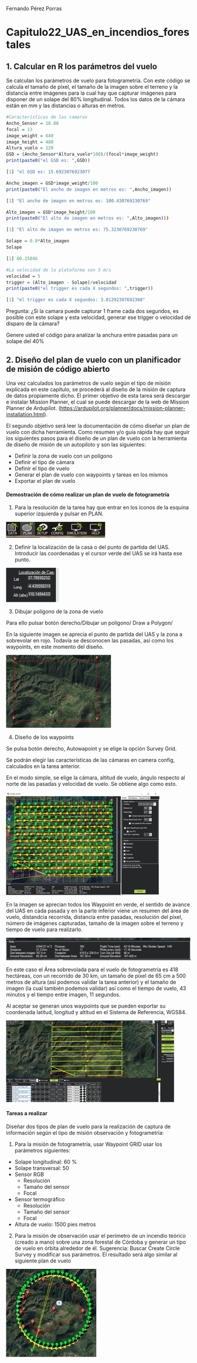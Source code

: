 Fernando Pérez Porras

# Capitulo22_UAS_en_incendios_forestales

## 1. Calcular en R los parámetros del vuelo

Se calculan los parámetros de vuelo para fotogrametría. Con este código se calcula el tamaño de píxel, el tamaño de la imagen sobre el terreno y la distancia entre imágenes para la cual hay que capturar imágenes para disponer de un solape del 80% longitudinal. Todos los datos de la cámara están en mm y las distancias o alturas en metros.

```r
#Características de las camaras
Ancho_Sensor = 10.88
focal = 13
image_weight = 640
image_height = 480
Altura_vuelo = 120
GSD = (Ancho_Sensor*Altura_vuelo*100)/(focal*image_weight)
print(paste0("el GSD es: ",GSD))
```

```r annotate
[1] "el GSD es: 15.6923076923077
```

```r
Ancho_imagen = GSD*image_weight/100
print(paste0("El ancho de imagen en metros es: ",Ancho_imagen))
```

```r annotate
[1] "El ancho de imagen en metros es: 100.430769230769"
```

```r
Alto_imagen = GSD*image_height/100
print(paste0("El alto de imagen en metros es: ",Alto_imagen)))
```

```r annotate
[1] "El alto de imagen en metros es: 75.3230769230769"
```

```r
Solape = 0.8*Alto_imagen
Solape
```

```r annotate
[1] 60.25846
```

```r
#La velocidad de la plataforma son 5 m/s
velocidad = 5
trigger = (Alto_imagen - Solape)/velocidad
print(paste0("el trigger es cada X segundos: ",trigger))
```

```r annotate
[1] "el trigger es cada X segundos: 3.01292307692308"
```

Pregunta: ¿Si la camara puede capturar 1 frame cada dos segundos, es posible con este solape y esta velocidad, generar ese trigger o velocidad de disparo de la cámara?

Genere usted el código para analizar la anchura entre pasadas para un solape del 40%

## 2. Diseño del plan de vuelo con un planificador de misión de código abierto

Una vez calculados los parámetros de vuelo según el tipo de misión explicada en este capítulo, se procederá al diseño de la misión de captura de datos propiamente dicho. El primer objetivo de esta tarea será descargar e instalar Mission Planner, el cual se puede descargar de la web de Mission Planner de Ardupilot. (https://ardupilot.org/planner/docs/mission-planner-installation.html).

El segundo objetivo será leer la documentación de cómo diseñar un plan de vuelo con dicha herramienta. Como resumen y/o guía rápida hay que seguir los siguientes pasos para el diseño de un plan de vuelo con la herramienta de diseño de misión de un autopiloto y son las siguientes:
- Definir la zona de vuelo con un polígono
- Definir el tipo de cámara
- Definir el tipo de vuelo
- Generar el plan de vuelo con waypoints y tareas en los mismos
- Exportar el plan de vuelo

 #### Demostración de cómo realizar un plan de vuelo de fotogrametría

1. Para la resolución de la tarea hay que entrar en los iconos de la esquina superior izquierda y pulsar en PLAN.

![](./Auxiliares/Imagen1.png)

2.	Definir la localización de la casa o del punto de partida del UAS. Introducir las coordenadas y el cursor verde del UAS se irá hasta ese punto.

![](./Auxiliares/Imagen2.png)

3.	Dibujar polígono de la zona de vuelo

Para ello pulsar botón derecho/Dibujar un polígono/ Draw a Polygon/

En la siguiente imagen se aprecia el punto de partida del UAS y la zona a sobrevolar en rojo. Todavía se desconocen las pasadas, así como los waypoints, en este momento del diseño.

![](./Auxiliares/Imagen3.png)

4.	Diseño de los waypoints

Se pulsa botón derecho, Autowapoint y se elige la opción Survey Grid.

Se podrán elegir las características de las cámaras en camera config, calculados en la tarea anterior.

En el modo simple, se elige la cámara, altitud de vuelo, ángulo respecto al norte de las pasadas y velocidad de vuelo. Se obtiene algo como esto.

![](./Auxiliares/Imagen4.png)

En la imagen se aprecian todos los Waypoint en verde, el sentido de avance del UAS en cada pasada y en la parte inferior viene un resumen del área de vuelo, distandcia recorrida, distancia entre pasadas, resolución del píxel, número de imágenes capturadas, tamaño de la imagen sobre el terreno y tiempo de vuelo para realizarlo.

![](./Auxiliares/Imagen5.png)

En este caso el Área sobrevolada para el vuelo de fotogrametría es 418 hectáreas, con un recorrido de 30 km, un tamaño de píxel de 65 cm a 500 metros de altura (así podemos validar la tarea anterior) y el tamaño de imagen (la cual también podemos validar) así como el tiempo de vuelo, 43 minutos y el tiempo entre imagen, 11 segundos.

Al aceptar se generan unos waypoints que se pueden exportar su coordenada latitud, longitud y altitud en el Sistema de Referencia, WGS84.

![](./Auxiliares/Imagen6.png)

#### Tareas a realizar

Diseñar dos tipos de plan de vuelo para la realización de captura de información según el tipo de misión observación y fotogrametría:

1.	Para la misión de fotogrametría, usar Waypoint GRID usar los parámetros siguientes:
   - Solape longitudinal: 60 %
   - Solape transversal: 50
   - Sensor RGB
     - Resolución
     - Tamaño del sensor
     - Focal
   - Sensor termográfico
     - Resolución
     - Tamaño del sensor
     - Focal
   - Altura de vuelo: 1500 pies metros

2.	Para la misión de observación usar el perímetro de un incendio teórico (creado a mano) sobre una zona forestal de Córdoba y generar un tipo de vuelo en órbita alrededor de él. Sugerencia: Buscar Create Circle Survey y modificar sus parámetros. El resultado será algo similar al siguiente plan de vuelo

![](./Auxiliares/Imagen7.png)



 
